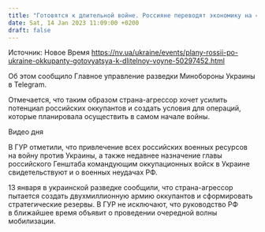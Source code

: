 ```yaml
---
title: "Готовятся к длительной войне. Россияне переводят экономику на «военные рельсы» — разведка"
date: Sat, 14 Jan 2023 11:09:00 +0200
draft: false
---
```

Источник: Новое Время https://nv.ua/ukraine/events/plany-rossii-po-ukraine-okkupanty-gotovyatsya-k-dlitelnoy-voyne-50297452.html


Об этом сообщило Главное управление разведки Минобороны Украины в Telegram.

Отмечается, что таким образом страна-агрессор хочет усилить потенциал российских оккупантов и создать условия для операций, которые планировала осуществить в самом начале войны.

 Видео дня   

В ГУР отметили, что привлечение всех российских военных ресурсов на войну против Украины, а также недавнее назначение главы российского Генштаба командующим оккупационных войск в Украине свидетельствуют и о военных неудачах РФ.

13 января в украинской разведке сообщили, что страна-агрессор пытается создать двухмиллионную армию оккупантов и сформировать стратегические резервы. В ГУР не исключают, что руководство РФ в ближайшее время объявит о проведении очередной волны мобилизации.
